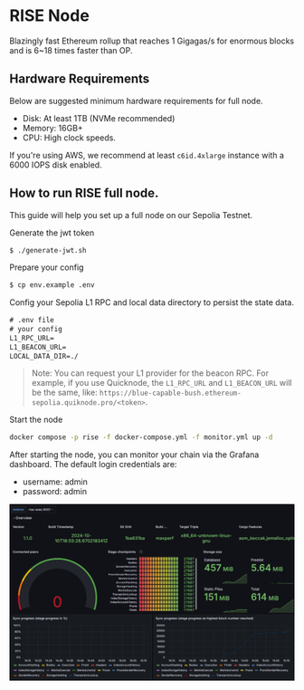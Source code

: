 # RISE Node

Blazingly fast Ethereum rollup that reaches 1 Gigagas/s for enormous blocks and is 6~18 times faster than OP.

## Hardware Requirements 
Below are suggested minimum hardware requirements for full node.
- Disk: At least 1TB (NVMe recommended)  
- Memory: 16GB+
- CPU: High clock speeds.

If you're using AWS, we recommend at least `c6id.4xlarge` instance with a 6000 IOPS disk enabled.

## How to run RISE full node.

This guide will help you set up a full node on our Sepolia Testnet.

Generate the jwt token

```sh
$ ./generate-jwt.sh
```

Prepare your config

```sh
$ cp env.example .env
```

Config your Sepolia L1 RPC and local data directory to persist the state data.
```
# .env file
# your config
L1_RPC_URL=
L1_BEACON_URL=
LOCAL_DATA_DIR=./
```

> Note: You can request your L1 provider for the beacon RPC. For example, if you use Quicknode, the `L1_RPC_URL` and `L1_BEACON_URL` will be the same, like: `https://blue-capable-bush.ethereum-sepolia.quiknode.pro/<token>`.

Start the node 

```sh
docker compose -p rise -f docker-compose.yml -f monitor.yml up -d
```

After starting the node, you can monitor your chain via the Grafana dashboard. The default login credentials are:
- username: admin
- password: admin

![dashboard](./assets/dashboard.png)
